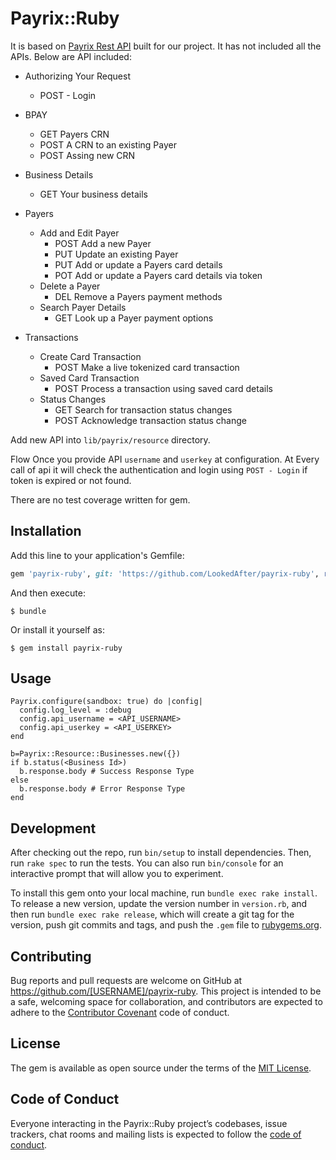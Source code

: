 # Payrix::Ruby

It is based on [Payrix Rest API](https://docs.rest.paymentsapi.io/) built for our project. It has not included all the APIs. Below are API included:
* Authorizing Your Request
  - POST - Login

* BPAY
  - GET Payers CRN
  - POST A CRN to an existing Payer
  - POST Assing new CRN

* Business Details
  - GET Your business details

* Payers
  - Add and Edit Payer
    + POST Add a new Payer
    + PUT Update an existing Payer
    + PUT Add or update a Payers card details
    + POT Add or update a Payers card details via token
  - Delete a Payer
    + DEL Remove a Payers payment methods
  - Search Payer Details
    + GET Look up a Payer payment options

* Transactions
  - Create Card Transaction
    + POST Make a live tokenized card transaction
  - Saved Card Transaction
    + POST Process a transaction using saved card details
  - Status Changes
    + GET Search for transaction status changes
    + POST Acknowledge transaction status change

Add new API into `lib/payrix/resource` directory.


Flow
Once you provide API `username` and `userkey` at configuration. At Every call of api it will check the authentication and login using `POST - Login` if token is expired or not found.

There are no test coverage written for gem.


## Installation

Add this line to your application's Gemfile:

```ruby
gem 'payrix-ruby', git: 'https://github.com/LookedAfter/payrix-ruby', require: 'payrix'
```

And then execute:

    $ bundle

Or install it yourself as:

    $ gem install payrix-ruby

## Usage
```
Payrix.configure(sandbox: true) do |config|
  config.log_level = :debug
  config.api_username = <API_USERNAME>
  config.api_userkey = <API_USERKEY>
end
```
```
b=Payrix::Resource::Businesses.new({})
if b.status(<Business Id>)
  b.response.body # Success Response Type
else
  b.response.body # Error Response Type
end
```

## Development

After checking out the repo, run `bin/setup` to install dependencies. Then, run `rake spec` to run the tests. You can also run `bin/console` for an interactive prompt that will allow you to experiment.

To install this gem onto your local machine, run `bundle exec rake install`. To release a new version, update the version number in `version.rb`, and then run `bundle exec rake release`, which will create a git tag for the version, push git commits and tags, and push the `.gem` file to [rubygems.org](https://rubygems.org).

## Contributing

Bug reports and pull requests are welcome on GitHub at https://github.com/[USERNAME]/payrix-ruby. This project is intended to be a safe, welcoming space for collaboration, and contributors are expected to adhere to the [Contributor Covenant](http://contributor-covenant.org) code of conduct.

## License

The gem is available as open source under the terms of the [MIT License](https://opensource.org/licenses/MIT).

## Code of Conduct

Everyone interacting in the Payrix::Ruby project’s codebases, issue trackers, chat rooms and mailing lists is expected to follow the [code of conduct](https://github.com/[USERNAME]/payrix-ruby/blob/master/CODE_OF_CONDUCT.md).
